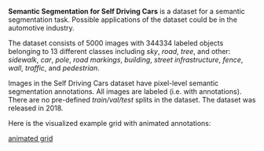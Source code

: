 **Semantic Segmentation for Self Driving Cars** is a dataset for a semantic segmentation task. Possible applications of the dataset could be in the automotive industry. 

The dataset consists of 5000 images with 344334 labeled objects belonging to 13 different classes including *sky*, *road*, *tree*, and other: *sidewalk*, *car*, *pole*, *road markings*, *building*, *street infrastructure*, *fence*, *wall*, *traffic*, and *pedestrian*.

Images in the Self Driving Cars dataset have pixel-level semantic segmentation annotations. All images are labeled (i.e. with annotations). There are no pre-defined <i>train/val/test</i> splits in the dataset. The dataset was released in 2018.

Here is the visualized example grid with animated annotations:

[animated grid](https://github.com/dataset-ninja/self-driving-cars/raw/main/visualizations/horizontal_grid.webm)
